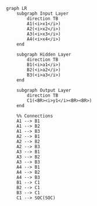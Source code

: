 <!--
 Copyright (c) 2024 David Such
 
 This software is released under the MIT License.
 https://opensource.org/licenses/MIT
-->

```mermaid
graph LR
    subgraph Input Layer
        direction TB
        A1(<i>x1</i>)
        A2(<i>x2</i>)
        A3(<i>x3</i>)
        A4(<i>x4</i>)
    end
    
    subgraph Hidden Layer
        direction TB
        B1(<i>a1</i>)
        B2(<i>a2</i>)
        B3(<i>a3</i>)
    end
    
    subgraph Output Layer
        direction TB
        C1(<BR><i>y1</i><BR><BR>)
    end
    
    %% Connections
    A1 --> B1
    A1 --> B2
    A1 --> B3
    A2 --> B1
    A2 --> B2
    A2 --> B3
    A3 --> B1
    A3 --> B2
    A3 --> B3
    A4 --> B1
    A4 --> B2
    A4 --> B3
    B1 --> C1
    B2 --> C1
    B3 --> C1
    C1 --> SOC(SOC)